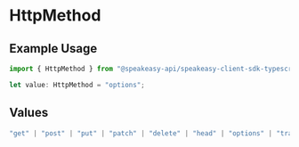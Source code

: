 # HttpMethod

## Example Usage

```typescript
import { HttpMethod } from "@speakeasy-api/speakeasy-client-sdk-typescript/sdk/models/shared";

let value: HttpMethod = "options";
```

## Values

```typescript
"get" | "post" | "put" | "patch" | "delete" | "head" | "options" | "trace"
```
